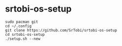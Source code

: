 # srtobi-os-setup

```
sudo pacman git
cd ~/.config
git clone https://github.com/SrTobi/srtobi-os-setup
cd srtobi-os-setup
./setup.sh --new
```
